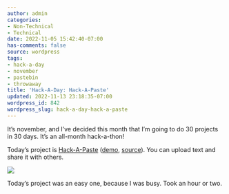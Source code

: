 ```yaml
---
author: admin
categories:
- Non-Technical
- Technical
date: 2022-11-05 15:42:40-07:00
has-comments: false
source: wordpress
tags:
- hack-a-day
- november
- pastebin
- throwaway
title: 'Hack-A-Day: Hack-A-Paste'
updated: 2022-11-13 23:18:35-07:00
wordpress_id: 842
wordpress_slug: hack-a-day-hack-a-paste
---
```

It’s november, and I’ve decided this month that I’m going to do 30 projects in 30 days. It’s an all-month hack-a-thon!

Today’s project is [Hack-A-Paste](https://tilde.za3k.com/hackaday/paste) ([demo](https://tilde.za3k.com/hackaday/paste), [source](https://github.com/za3k/day05_paste)). You can upload text and share it with others.

[![](../wp-content/uploads/2022/11/screenshot-1.png)](https://tilde.za3k.com/hackaday/paste)

Today’s project was an easy one, because I was busy. Took an hour or two.
